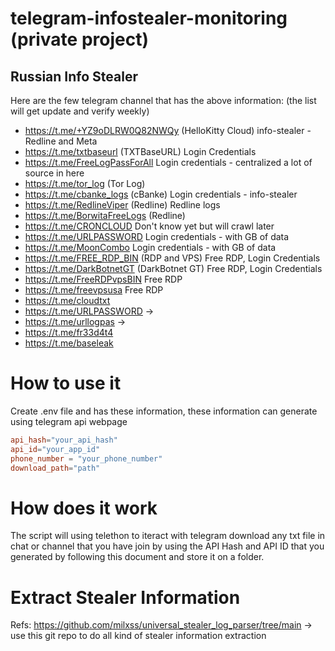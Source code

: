 # telegram-infostealer-monitoring (private project)

## Russian Info Stealer 

Here are the few telegram channel that has the above information: (the list will get update and verify weekly) 
- https://t.me/+YZ9oDLRW0Q82NWQy (HelloKitty Cloud) info-stealer - Redline and Meta
- https://t.me/txtbaseurl (TXTBaseURL) Login Credentials 
- https://t.me/FreeLogPassForAll Login credentials - centralized a lot of source in here
- https://t.me/tor_log (Tor Log)
- https://t.me/cbanke_logs (cBanke) Login credentials - info-stealer
- https://t.me/RedlineViper (Redline) Redline logs
- https://t.me/BorwitaFreeLogs (Redline)
- https://t.me/CRONCLOUD Don't know yet but will crawl later
- https://t.me/URLPASSWORD Login credentials - with GB of data
- https://t.me/MoonCombo Login credentials - with GB of data
- https://t.me/FREE_RDP_BIN (RDP and VPS) Free RDP, Login Credentials
- https://t.me/DarkBotnetGT (DarkBotnet GT) Free RDP, Login Credentials
- https://t.me/FreeRDPvpsBIN Free RDP
- https://t.me/freevpsusa Free RDP
- https://t.me/cloudtxt 
- https://t.me/URLPASSWORD -> 
- https://t.me/urllogpas -> 
- https://t.me/fr33d4t4
- https://t.me/baseleak

# How to use it 

Create .env file and has these information, these information can generate using telegram api webpage

``` conf
api_hash="your_api_hash"
api_id="your_app_id"
phone_number = "your_phone_number"
download_path="path"
```

# How does it work 

The script will using telethon to iteract with telegram download any txt file in chat or channel that you have join by using the API Hash and API ID that you
generated by following this document and store it on a folder.


# Extract Stealer Information 

Refs: https://github.com/milxss/universal_stealer_log_parser/tree/main -> use this git repo to do all kind of stealer information extraction

